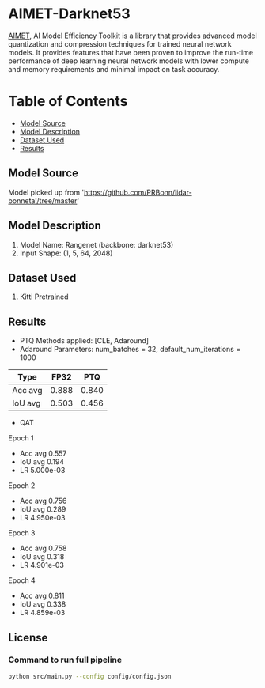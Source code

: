 # AIMET-Darknet53
[AIMET](https://quic.github.io/aimet-pages/index.html), AI Model Efficiency Toolkit is a library that provides advanced model quantization and compression techniques for trained neural network models. It provides features that have been proven to improve the run-time performance of deep learning neural network models with lower compute and memory requirements and minimal impact on task accuracy.

# Table of Contents
- [Model Source](#Model-Source)
- [Model Description](#Model-Description)
- [Dataset Used](#Dataset-Used)
- [Results](#Results)

## Model Source
Model picked up from 'https://github.com/PRBonn/lidar-bonnetal/tree/master'

## Model Description
1. Model Name: Rangenet (backbone: darknet53)
2. Input Shape: (1, 5, 64, 2048)

## Dataset Used
1. Kitti Pretrained

## Results
- PTQ Methods applied: [CLE, Adaround]
- Adaround Parameters: num_batches = 32, default_num_iterations = 1000

| Type       | FP32  | PTQ |
| ------------- |:-------------:|:-----:|
| Acc avg   | 0.888 | 0.840 | 
| IoU avg   | 0.503 | 0.456 |

- QAT
  
Epoch 1
- Acc avg 0.557
- IoU avg 0.194
- LR 5.000e-03

Epoch 2
- Acc avg 0.756
- IoU avg 0.289
- LR 4.950e-03

Epoch 3
- Acc avg 0.758
- IoU avg 0.318
- LR 4.901e-03

Epoch 4
- Acc avg 0.811
- IoU avg 0.338
- LR 4.859e-03

## License



### Command to run full pipeline
```zsh
python src/main.py --config config/config.json
```


